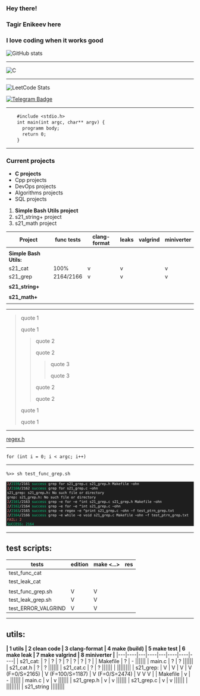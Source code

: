 <!--### Hi there 👋-->

<!--
**enikeevtg/enikeevtg** is a ✨ _special_ ✨ repository because its `README.md` (this file) appears on your GitHub profile.

Here are some ideas to get you started:

- 🔭 I’m currently working on ...
- 🌱 I’m currently learning ...
- 👯 I’m looking to collaborate on ...
- 🤔 I’m looking for help with ...
- 💬 Ask me about ...
- 📫 How to reach me: ...
- 😄 Pronouns: ...
- ⚡ Fun fact: ...
-->

### Hey there!
### Tagir Enikeev here
  
### I love coding when it works good

![GitHub stats](https://github-readme-stats.vercel.app/api?username=enikeevtg&show_icons=true&hide=contribs,prs&cache_seconds=86400&theme=darcula)
***
![C](https://img.shields.io/badge/-1E7775?style=for-the-badge&logo=C&logoColor=6296CC)
***
![LeetCode Stats](https://leetcard.jacoblin.cool/TagirEnikeev?theme=light)

[![Telegram Badge](https://img.shields.io/badge/-Telegram-blue?style=flat-square&logo=Telegram&logoColor=white&link=https://t.me/enikeev_tg)](https://t.me/enikeev_tg)
***
        #include <stdio.h>
        int main(int argc, char** argv) {
          programm body;
          return 0;
        }
***
### Current projects
* __C projects__
* Cpp projects
* DevOps projects
* Algorithms projects
* SQL projects

1. __Simple Bash Utils project__
5. s21_string+ project
8. s21_math project

| Project | func tests | clang-format | leaks | valgrind | miniverter |
|---------|------------|--------------|-------|----------|------------|
| |
| **Simple Bash Utils:** |
| s21_cat | 100% | v | v |  | v |
| s21_grep | 2164/2166 | v | v |   | v |
| |
| **s21_string+** |
| |
| **s21_math+** |
| |
***
> quote 1
>
> quote 1
>
>> quote 2
>>
>> quote 2
>>>
>>> quote 3
>>>
>>> quote 3
>>
>> quote 2
>>
>> quote 2
>
> quote 1
>
> quote 1

***
[regex.h](https://ru.manpages.org/regfree/3 "rus manual for regex.h library")
***
``for (int i = 0; i < argc; i++)``
***
`%>> sh test_func_grep.sh`

![test results sreenshot](test_results.png)
***

## test scripts:

| **tests**           |  edition | make <...> | res |
|---------------------|------------|------------|-----|
| test_func_cat       |
| test_leak_cat       |
|                     |
| test_func_grep.sh   |   V   |   V   |
| test_leak_grep.sh   |   V   |   V   |
| test_ERROR_VALGRIND |   V   |   V   |

***

## utils:

**| 1 utils  | 2 clean code | 3 clang-format | 4 make (build) | 5 make test  | 6 make leak  | 7 make valgrind | 8 miniverter |**
|---|----|---|----|---|----|----|----|
| s21_cat:   |      ?       |        ?       |        ?       |      ?       |      ?       |        ?        |       ?      |
| Makefile   |      ?       |        -       ||||||
| main.c     |      ?       |        ?       ||||||
| s21_cat.h  |      ?       |        ?       ||||||
| s21_cat.c  |      ?       |        ?       ||||||
| ||||||||
| s21_grep:  |      V       |        V       |        V       |  V (F=0/S=2165)  |  V (F=100/S=1187)  | V (F=0/S=2474) |   V V V   |
| Makefile   |      v       |        -       ||||||
| main.c     |      v       |        v       ||||||
| s21_grep.h |      v       |        v       ||||||
| s21_grep.c |      v       |        v       ||||||
| ||||||||
| s21_string ||||||||

